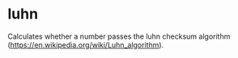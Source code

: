 # luhn

Calculates whether a number passes the luhn checksum algorithm
(https://en.wikipedia.org/wiki/Luhn_algorithm).
